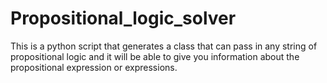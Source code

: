 # Propositional_logic_solver
This is a python script that generates a class that can pass in any string of propositional logic and it will be able to give you information about the propositional expression or expressions.
